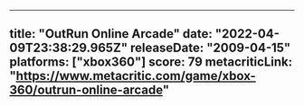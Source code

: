 
---
title: "OutRun Online Arcade"
date: "2022-04-09T23:38:29.965Z"
releaseDate: "2009-04-15"
platforms: ["xbox360"]
score: 79
metacriticLink: "https://www.metacritic.com/game/xbox-360/outrun-online-arcade"
---
